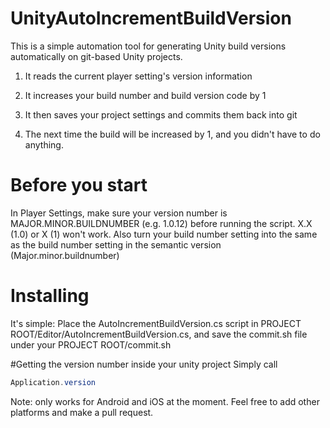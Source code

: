 # UnityAutoIncrementBuildVersion
This is a simple automation tool for generating Unity build versions automatically on git-based Unity projects. 

1) It reads the current player setting's version information

2) It increases your build number and build version code by 1

3) It then saves your project settings and commits them back into git

4) The next time the build will be increased by 1, and you didn't have to do anything.

# Before you start
In Player Settings, make sure your version number is MAJOR.MINOR.BUILDNUMBER (e.g. 1.0.12) before running the script. X.X (1.0) or X (1) won't work. Also turn your build number setting into the same as the build number setting in the semantic version (Major.minor.buildnumber)

# Installing
It's simple: Place the AutoIncrementBuildVersion.cs script in PROJECT ROOT/Editor/AutoIncrementBuildVersion.cs, and save the commit.sh file under your PROJECT ROOT/commit.sh

#Getting the version number inside your unity project
Simply call 
```C#
Application.version
```

Note: only works for Android and iOS at the moment. Feel free to add other platforms and make a pull request.
